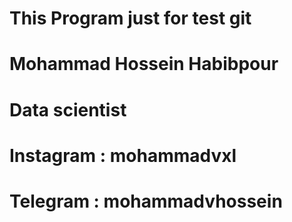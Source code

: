 # This Program just for test git
# Mohammad Hossein Habibpour
# Data scientist
# Instagram : mohammadvxl
# Telegram : mohammadvhossein
